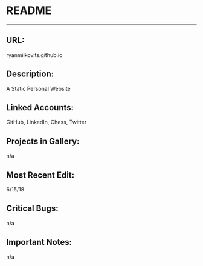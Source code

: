 # README
---

## URL: 
ryanmilkovits.github.io

## Description: 
A Static Personal Website 

## Linked Accounts: 
GitHub, LinkedIn, Chess, Twitter

## Projects in Gallery: 
n/a

## Most Recent Edit: 
6/15/18

## Critical Bugs:
n/a

## Important Notes: 
n/a
